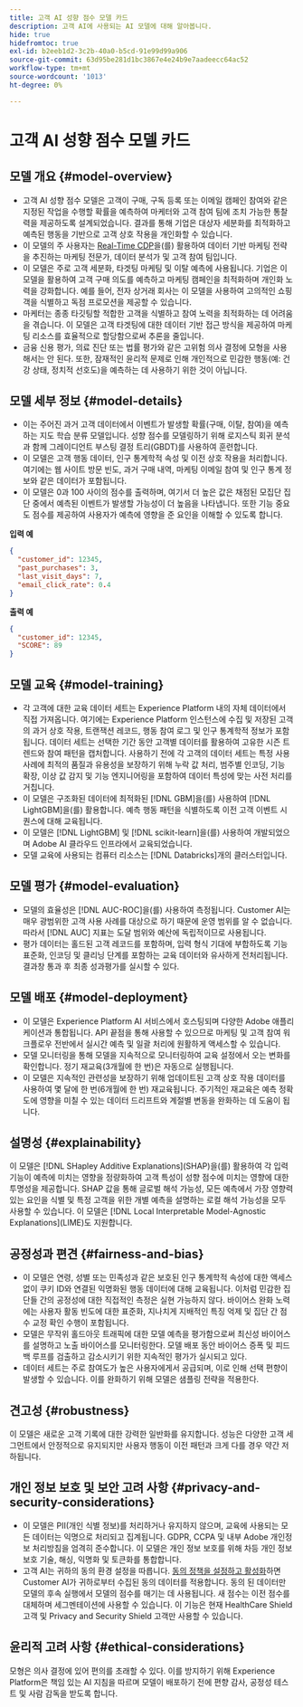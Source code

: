 ```yaml
---
title: 고객 AI 성향 점수 모델 카드
description: 고객 AI에 사용되는 AI 모델에 대해 알아봅니다.
hide: true
hidefromtoc: true
exl-id: b2eeb1d2-3c2b-40a0-b5cd-91e99d99a906
source-git-commit: 63d95be281d1bc3867e4e24b9e7aadeecc64ac52
workflow-type: tm+mt
source-wordcount: '1013'
ht-degree: 0%

---
```


# 고객 AI 성향 점수 모델 카드

## 모델 개요 {#model-overview}

* 고객 AI 성향 점수 모델은 고객이 구매, 구독 등록 또는 이메일 캠페인 참여와 같은 지정된 작업을 수행할 확률을 예측하여 마케터와 고객 참여 팀에 조치 가능한 통찰력을 제공하도록 설계되었습니다. 결과를 통해 기업은 대상자 세분화를 최적화하고 예측된 행동을 기반으로 고객 상호 작용을 개인화할 수 있습니다.
* 이 모델의 주 사용자는 [Real-Time CDP](../../../rtcdp/home.md)을(를) 활용하여 데이터 기반 마케팅 전략을 추진하는 마케팅 전문가, 데이터 분석가 및 고객 참여 팀입니다.
* 이 모델은 주로 고객 세분화, 타겟팅 마케팅 및 이탈 예측에 사용됩니다. 기업은 이 모델을 활용하여 고객 구매 의도를 예측하고 마케팅 캠페인을 최적화하며 개인화 노력을 강화합니다. 예를 들어, 전자 상거래 회사는 이 모델을 사용하여 고의적인 쇼핑객을 식별하고 독점 프로모션을 제공할 수 있습니다.
* 마케터는 종종 타깃팅할 적합한 고객을 식별하고 참여 노력을 최적화하는 데 어려움을 겪습니다. 이 모델은 고객 타겟팅에 대한 데이터 기반 접근 방식을 제공하여 마케팅 리소스를 효율적으로 할당함으로써 추론을 줄입니다.
* 금융 신용 평가, 의료 진단 또는 법률 평가와 같은 고위험 의사 결정에 모형을 사용해서는 안 된다. 또한, 잠재적인 윤리적 문제로 인해 개인적으로 민감한 행동(예: 건강 상태, 정치적 선호도)을 예측하는 데 사용하기 위한 것이 아닙니다.

## 모델 세부 정보 {#model-details}

* 이는 주어진 과거 고객 데이터에서 이벤트가 발생할 확률(구매, 이탈, 참여)을 예측하는 지도 학습 분류 모델입니다. 성향 점수를 모델링하기 위해 로지스틱 회귀 분석과 함께 그레이디언트 부스팅 결정 트리(GBDT)를 사용하여 훈련합니다.
* 이 모델은 고객 행동 데이터, 인구 통계학적 속성 및 이전 상호 작용을 처리합니다. 여기에는 웹 사이트 방문 빈도, 과거 구매 내역, 마케팅 이메일 참여 및 인구 통계 정보와 같은 데이터가 포함됩니다.
* 이 모델은 0과 100 사이의 점수를 출력하며, 여기서 더 높은 값은 채점된 모집단 집단 중에서 예측된 이벤트가 발생할 가능성이 더 높음을 나타냅니다. 또한 기능 중요도 점수를 제공하여 사용자가 예측에 영향을 준 요인을 이해할 수 있도록 합니다.

**입력 예**

```json
{ 
  "customer_id": 12345, 
  "past_purchases": 3, 
  "last_visit_days": 7,
  "email_click_rate": 0.4 
}
```

**출력 예**

```json
{ 
  "customer_id": 12345,
  "SCORE": 89 
}
```

## 모델 교육 {#model-training}

* 각 고객에 대한 교육 데이터 세트는 Experience Platform 내의 자체 데이터에서 직접 가져옵니다. 여기에는 Experience Platform 인스턴스에 수집 및 저장된 고객의 과거 상호 작용, 트랜잭션 레코드, 행동 참여 로그 및 인구 통계학적 정보가 포함됩니다. 데이터 세트는 선택한 기간 동안 고객별 데이터를 활용하여 고유한 시즌 트렌드와 참여 패턴을 캡처합니다. 사용하기 전에 각 고객의 데이터 세트는 특정 사용 사례에 최적의 품질과 유용성을 보장하기 위해 누락 값 처리, 범주별 인코딩, 기능 확장, 이상 값 감지 및 기능 엔지니어링을 포함하여 데이터 특성에 맞는 사전 처리를 거칩니다.
* 이 모델은 구조화된 데이터에 최적화된 [!DNL GBM]을(를) 사용하여 [!DNL LightGBM]을(를) 활용합니다. 예측 행동 패턴을 식별하도록 이전 고객 이벤트 시퀀스에 대해 교육됩니다.
* 이 모델은 [!DNL LightGBM] 및 [!DNL scikit-learn]을(를) 사용하여 개발되었으며 Adobe AI 클라우드 인프라에서 교육되었습니다.
* 모델 교육에 사용되는 컴퓨터 리소스는 [!DNL Databricks]개의 클러스터입니다.

## 모델 평가 {#model-evaluation}

* 모델의 효율성은 [!DNL AUC-ROC]을(를) 사용하여 측정됩니다. Customer AI는 매우 광범위한 고객 사용 사례를 대상으로 하기 때문에 운영 범위를 알 수 없습니다. 따라서 [!DNL AUC] 지표는 도달 범위와 예산에 독립적이므로 사용됩니다.
* 평가 데이터는 홀드된 고객 레코드를 포함하며, 입력 형식 기대에 부합하도록 기능 표준화, 인코딩 및 클리닝 단계를 포함하는 교육 데이터와 유사하게 전처리됩니다. 결과창 통과 후 최종 성과평가를 실시할 수 있다.

## 모델 배포 {#model-deployment}

* 이 모델은 Experience Platform AI 서비스에서 호스팅되며 다양한 Adobe 애플리케이션과 통합됩니다. API 끝점을 통해 사용할 수 있으므로 마케팅 및 고객 참여 워크플로우 전반에서 실시간 예측 및 일괄 처리에 원활하게 액세스할 수 있습니다.
* 모델 모니터링을 통해 모델을 지속적으로 모니터링하여 교육 설정에서 오는 변화를 확인합니다. 정기 재교육(3개월에 한 번)은 자동으로 실행됩니다.
* 이 모델은 지속적인 관련성을 보장하기 위해 업데이트된 고객 상호 작용 데이터를 사용하여 몇 달에 한 번(6개월에 한 번) 재교육됩니다. 주기적인 재교육은 예측 정확도에 영향을 미칠 수 있는 데이터 드리프트와 계절별 변동을 완화하는 데 도움이 됩니다.

## 설명성 {#explainability}

이 모델은 [!DNL SHapley Additive Explanations]&#x200B;(SHAP)을(를) 활용하여 각 입력 기능이 예측에 미치는 영향을 정량화하여 고객 특성이 성향 점수에 미치는 영향에 대한 투명성을 제공합니다. SHAP 값을 통해 글로벌 해석 가능성, 모든 예측에서 가장 영향력 있는 요인을 식별 및 특정 고객을 위한 개별 예측을 설명하는 로컬 해석 가능성을 모두 사용할 수 있습니다. 이 모델은 [!DNL Local Interpretable Model-Agnostic Explanations]&#x200B;(LIME)도 지원합니다.

## 공정성과 편견 {#fairness-and-bias}

* 이 모델은 연령, 성별 또는 민족성과 같은 보호된 인구 통계학적 속성에 대한 액세스 없이 쿠키 ID와 연결된 익명화된 행동 데이터에 대해 교육됩니다. 이처럼 민감한 집단들 간의 공정성에 대한 직접적인 측정은 실현 가능하지 않다. 바이어스 완화 노력에는 사용자 활동 빈도에 대한 표준화, 지나치게 지배적인 특징 억제 및 집단 간 점수 교정 확인 수행이 포함됩니다.
* 모델은 무작위 홀드아웃 트래픽에 대한 모델 예측을 평가함으로써 최신성 바이어스를 설명하고 노출 바이어스를 모니터링한다. 모델 배포 동안 바이어스 증폭 및 피드백 루프를 검출하고 감소시키기 위한 지속적인 평가가 실시되고 있다.
* 데이터 세트는 주로 참여도가 높은 사용자에게서 공급되며, 이로 인해 선택 편향이 발생할 수 있습니다. 이를 완화하기 위해 모델은 샘플링 전략을 적용한다.

## 견고성 {#robustness}

이 모델은 새로운 고객 기록에 대한 강력한 일반화를 유지합니다. 성능은 다양한 고객 세그먼트에서 안정적으로 유지되지만 사용자 행동이 이전 패턴과 크게 다를 경우 약간 저하됩니다.

## 개인 정보 보호 및 보안 고려 사항 {#privacy-and-security-considerations}

* 이 모델은 PII(개인 식별 정보)를 처리하거나 유지하지 않으며, 교육에 사용되는 모든 데이터는 익명으로 처리되고 집계됩니다. GDPR, CCPA 및 내부 Adobe 개인정보 처리방침을 엄격히 준수합니다. 이 모델은 개인 정보 보호를 위해 차등 개인 정보 보호 기술, 해싱, 익명화 및 토큰화를 통합합니다.
* 고객 AI는 귀하의 동의 환경 설정을 따릅니다. [동의 정책을 설정하고 활성화](../../../data-governance/policies/user-guide.md#create-a-consent-policy)하면 Customer AI가 귀하로부터 수집된 동의 데이터를 적용합니다. 동의 된 데이터만 모델의 후속 실행에서 모델의 점수를 매기는 데 사용됩니다. 새 점수는 이전 점수를 대체하며 세그멘테이션에 사용할 수 있습니다. 이 기능은 현재 HealthCare Shield 고객 및 Privacy and Security Shield 고객만 사용할 수 있습니다.

## 윤리적 고려 사항 {#ethical-considerations}

모형은 의사 결정에 있어 편의를 초래할 수 있다. 이를 방지하기 위해 Experience Platform은 책임 있는 AI 지침을 따르며 모델이 배포하기 전에 편향 감사, 공정성 테스트 및 사람 감독을 받도록 합니다.

